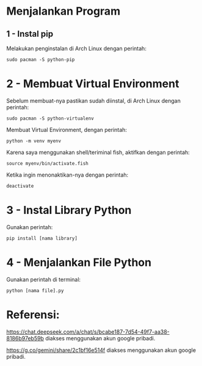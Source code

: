 # Menjalankan Program
## 1 - Instal pip
Melakukan penginstalan di Arch Linux dengan perintah:
```
sudo pacman -S python-pip
```
# 2 - Membuat Virtual Environment
Sebelum membuat-nya pastikan sudah diinstal, di Arch Linux dengan perintah:
```
sudo pacman -S python-virtualenv
```

Membuat Virtual Environment, dengan perintah:
```
python -m venv myenv
```

Karena saya menggunakan shell/teriminal fish, aktifkan dengan perintah:
```
source myenv/bin/activate.fish
```

Ketika ingin menonaktikan-nya dengan perintah:
```
deactivate
```
# 3 - Instal Library Python
Gunakan perintah:
```
pip install [nama library]
```
# 4 - Menjalankan File Python
Gunakan perintah di terminal:
```
python [nama file].py
```

# Referensi:
https://chat.deepseek.com/a/chat/s/bcabe187-7d54-49f7-aa38-8186b97eb59b diakses menggunakan akun google pribadi.

https://g.co/gemini/share/2c1bf16e514f diakses menggunakan akun google pribadi.